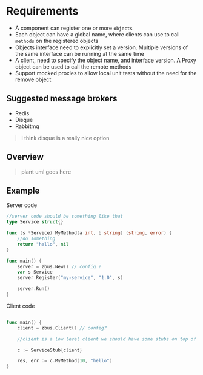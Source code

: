 # Requirements 
- A component can register one or more `objects` 
- Each object can have a global name, where clients can use to call `methods` on the registered objects
- Objects interface need to explicitly set a version. Multiple versions of the same interface can be running at the same time
- A client, need to specify the object name, and interface version. A Proxy object can be used to call the remote methods
- Support mocked proxies to allow local unit tests without the need for the remove object

## Suggested message brokers
- Redis
- Disque
- Rabbitmq

> I think disque is a really nice option

## Overview
> plant uml goes here

## Example

Server code
```go
//server code should be something like that
type Service struct{}

func (s *Service) MyMethod(a int, b string) (string, error) {
    //do something
    return "hello", nil
}

func main() {
    server = zbus.New() // config ?
    var s Service
    server.Register("my-service", "1.0", s)

    server.Run()
}
```

Client code
```go

func main() {
    client = zbus.Client() // config?

    //client is a low level client we should have some stubs on top of that that hide the call

    c := ServiceStub{client}

    res, err := c.MyMethod(10, "hello")
}
```